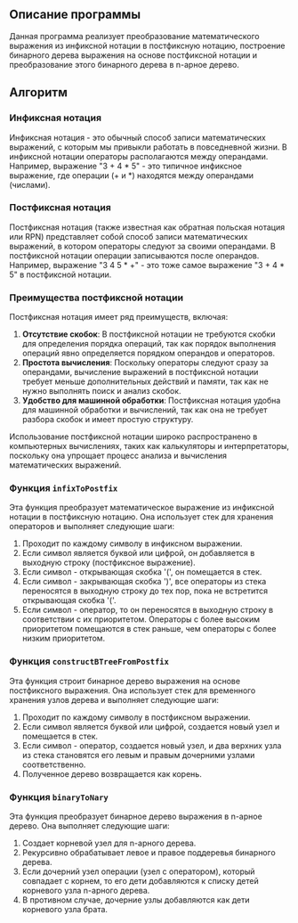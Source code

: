 ## Описание программы

Данная программа реализует преобразование математического выражения из инфиксной нотации в постфиксную нотацию, построение бинарного дерева выражения на основе постфиксной нотации и преобразование этого бинарного дерева в n-арное дерево.

## Алгоритм

### Инфиксная нотация

Инфиксная нотация - это обычный способ записи математических выражений, с которым мы привыкли работать в повседневной жизни. В инфиксной нотации операторы располагаются между операндами. Например, выражение "3 + 4 * 5" - это типичное инфиксное выражение, где операции (+ и *) находятся между операндами (числами).

### Постфиксная нотация

Постфиксная нотация (также известная как обратная польская нотация или RPN) представляет собой способ записи математических выражений, в котором операторы следуют за своими операндами. В постфиксной нотации операции записываются после операндов. Например, выражение "3 4 5 * +" - это тоже самое выражение "3 + 4 * 5" в постфиксной нотации.

### Преимущества постфиксной нотации

Постфиксная нотация имеет ряд преимуществ, включая:

1. **Отсутствие скобок**: В постфиксной нотации не требуются скобки для определения порядка операций, так как порядок выполнения операций явно определяется порядком операндов и операторов.
2. **Простота вычисления**: Поскольку операторы следуют сразу за операндами, вычисление выражений в постфиксной нотации требует меньше дополнительных действий и памяти, так как не нужно выполнять поиск и анализ скобок.
3. **Удобство для машинной обработки**: Постфиксная нотация удобна для машинной обработки и вычислений, так как она не требует разбора скобок и имеет простую структуру.

Использование постфиксной нотации широко распространено в компьютерных вычислениях, таких как калькуляторы и интерпретаторы, поскольку она упрощает процесс анализа и вычисления математических выражений.
### Функция `infixToPostfix`

Эта функция преобразует математическое выражение из инфиксной нотации в постфиксную нотацию. Она использует стек для хранения операторов и выполняет следующие шаги:

1. Проходит по каждому символу в инфиксном выражении.
2. Если символ является буквой или цифрой, он добавляется в выходную строку (постфиксное выражение).
3. Если символ - открывающая скобка '(', он помещается в стек.
4. Если символ - закрывающая скобка ')', все операторы из стека переносятся в выходную строку до тех пор, пока не встретится открывающая скобка '('.
5. Если символ - оператор, то он переносятся в выходную строку в соответствии с их приоритетом. Операторы с более высоким приоритетом помещаются в стек раньше, чем операторы с более низким приоритетом.

### Функция `constructBTreeFromPostfix`

Эта функция строит бинарное дерево выражения на основе постфиксного выражения. Она использует стек для временного хранения узлов дерева и выполняет следующие шаги:

1. Проходит по каждому символу в постфиксном выражении.
2. Если символ является буквой или цифрой, создается новый узел и помещается в стек.
3. Если символ - оператор, создается новый узел, и два верхних узла из стека становятся его левым и правым дочерними узлами соответственно.
4. Полученное дерево возвращается как корень.

### Функция `binaryToNary`

Эта функция преобразует бинарное дерево выражения в n-арное дерево. Она выполняет следующие шаги:

1. Создает корневой узел для n-арного дерева.
2. Рекурсивно обрабатывает левое и правое поддеревья бинарного дерева.
3. Если дочерний узел операции (узел с оператором), который совпадает с корнем, то его дети добавляются к списку детей корневого узла n-арного дерева.
4. В противном случае, дочерние узлы добавляются как дети корневого узла брата.
